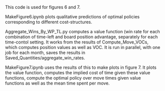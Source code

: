 This code is used for figures 6 and 7.

MakeFigure6.ipynb plots qualitative predictions of optimal policies corresponding to different cost-structures.

Aggregate_Wins_By_WP_TL.py computes a value function (win rate for each combination of time-left and board position advantage, separately for each time-contol setting. It works from the results of Compute_Move_VOCs, which computes position values as well as VOC. It is run in parallel, with one job for each month,  saves the results in Saved_Quantities/aggregate_win_rates.

MakeFigure7.ipynb uses the results of this to make plots in figure 7. It plots the value function, computes the implied cost of time given these value functions, compute the optimal policy over move times given value functions as well as the mean time spent per move.